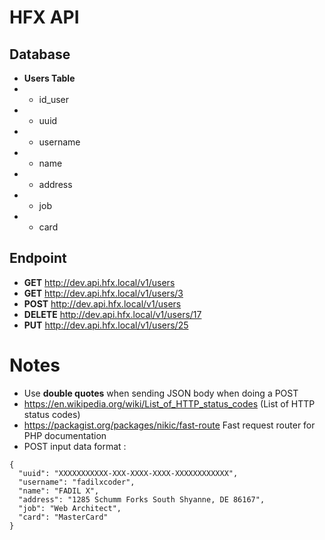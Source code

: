 # HFX API

## Database

- **Users Table**
- - id_user
- - uuid
- - username
- - name
- - address
- - job
- - card

## Endpoint

- **GET** http://dev.api.hfx.local/v1/users
- **GET** http://dev.api.hfx.local/v1/users/3
- **POST** http://dev.api.hfx.local/v1/users
- **DELETE** http://dev.api.hfx.local/v1/users/17
- **PUT** http://dev.api.hfx.local/v1/users/25

# Notes

- Use **double quotes** when sending JSON body when doing a POST
- https://en.wikipedia.org/wiki/List_of_HTTP_status_codes (List of HTTP status codes)
- https://packagist.org/packages/nikic/fast-route Fast request router for PHP documentation
- POST input data format :
```
{
  "uuid": "XXXXXXXXXXX-XXX-XXXX-XXXX-XXXXXXXXXXXX",
  "username": "fadilxcoder",
  "name": "FADIL X",
  "address": "1285 Schumm Forks South Shyanne, DE 86167",
  "job": "Web Architect",
  "card": "MasterCard"
}
```
